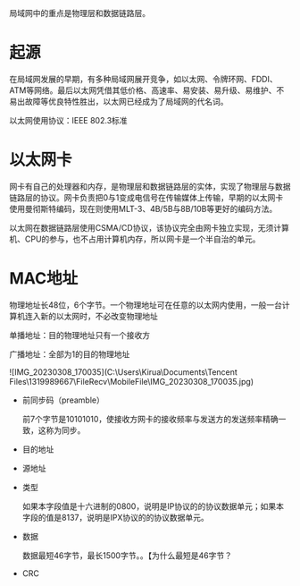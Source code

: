 局域网中的重点是物理层和数据链路层。

# 起源

在局域网发展的早期，有多种局域网展开竞争，如以太网、令牌环网、FDDI、ATM等网络。最后以太网凭借其低价格、高速率、易安装、易升级、易维护、不易出故障等优良特性胜出，以太网已经成为了局域网的代名词。



以太网使用协议：IEEE 802.3标准



# 以太网卡

网卡有自己的处理器和内存，是物理层和数据链路层的实体，实现了物理层与数据链路层的协议。网卡负责把0与1变成电信号在传输媒体上传输，早期的以太网卡使用曼彻斯特编码，现在则使用MLT-3、4B/5B与8B/10B等更好的编码方法。

以太网在数据链路层使用CSMA/CD协议，该协议完全由网卡独立实现，无须计算机、CPU的参与，也不占用计算机内存，所以网卡是一个半自治的单元。



# MAC地址

物理地址长48位，6个字节。一个物理地址可在任意的以太网内使用，一般一台计算机连入新的以太网时，不必改变物理地址

单播地址：目的物理地址只有一个接收方

广播地址：全部为1的目的物理地址

![IMG_20230308_170035](C:\Users\Kirua\Documents\Tencent Files\1319989667\FileRecv\MobileFile\IMG_20230308_170035.jpg)

- 前同步码（preamble）

  前7个字节是10101010，使接收方网卡的接收频率与发送方的发送频率精确一致，这称为同步。

- 目的地址

- 源地址

- 类型

  如果本字段值是十六进制的0800，说明是IP协议的的协议数据单元；如果本字段的值是8137，说明是IPX协议的的协议数据单元。

- 数据

  数据最短46字节，最长1500字节。。【为什么最短是46字节？

- CRC

  